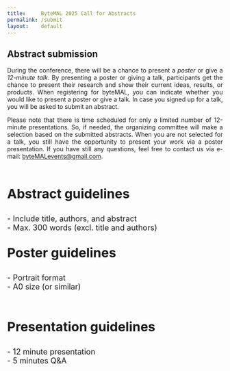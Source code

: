 ```yaml
---
title:     ByteMAL 2025 Call for Abstracts
permalink: /submit
layout:    default
---
```

<div class="row">
  <div class="col-sm-12 px-3">
	  <div class="jumbotron p-5 h-100" style="text-align: justify">
      <h2><b>Abstract submission</b></h2> 
		  <p>During the conference, there will be a chance to present a <i>poster</i> or give a <i>12-minute talk</i>. By presenting a poster or giving a talk, participants get the chance to present their research and show their current ideas, results, or products. When registering for byteMAL, you can indicate whether you would like to present a poster or give a talk. In case you signed up for a talk, you will be asked to submit an abstract.  </p>
		  <p> Please note that there is time scheduled for only a limited number of 12-minute presentations. So, if needed, the organizing committee will make a selection based on the submitted abstracts. When you are not selected for a talk, you still have the opportunity to present your work via a poster presentation. If you have still any questions, feel free to contact us via e-mail: <a href = "mailto:byteMALevents@gmail.com">byteMALevents@gmail.com</a>.</p>
	  </div>
  </div>
</div>

<br>

<div class="row">
	  <div class="col-sm-4 px-3">
	  <div class="jumbotron p-5 bg-info text-white h-100" style="text-align: left">
		  <p style="font-size: 30px"><b>Abstract guidelines</b></p>
		  <p style="font-size: 18px">
			  - Include title, authors, and abstract <br>
			  - Max. 300 words (excl. title and authors)
		  </p>
	  </div>
  </div>
	
  <div class="col-sm-4 px-3">
	  <div class="jumbotron p-5 bg-dark text-white h-100" style="text-align: left">
		  <p style="font-size: 30px"><b>Poster guidelines</b></p>
		  <p style="font-size: 18px">
		  - Portrait format <br>
		  - A0 size (or similar)
	  </p> <br>
	  </div>
  </div>
  
  <div class="col-sm-4 px-3">
	  <div class="jumbotron p-5 bg-primary text-white h-100" style="text-align: left">
		  <p style="font-size: 30px"><b>Presentation guidelines</b></p>
		  <p style="font-size: 18px">
			  - 12 minute presentation <br>
			  - 5 minutes Q&A
		  </p>
	  </div>
</div>




